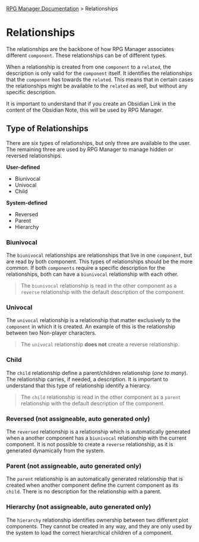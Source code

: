 [RPG Manager Documentation](../../index.md) >
Relationships

# Relationships

The relationships are the backbone of how RPG Manager associates different `component`. These relationships can
be of different types.

When a relationship is created from one `component` to a `related`, the description is only valid for the `component`
itself. It identifies the relationships that the `component` has towards the `related`. This means that in certain
cases the relationships might be available to the `related` as well, but without any specific description.

It is important to understand that if you create an Obsidian Link in the content of the Obsidian Note, this will
be used by RPG Manager.

## Type of Relationships

There are six types of relationships, but only three are available to the user. The remaining three are used
by RPG Manager to manage hidden or reversed relationships.

**User-defined**
- Biunivocal
- Univocal
- Child

**System-defined**
- Reversed
- Parent
- Hierarchy

### Biunivocal
The `biunivocal` relationships are relationships that live in one `component`, but are read by both component. This types of relationships should be the more common.
If both `components` require a specific description for the relationships, both can have a `biunivocal` relationship with each other.

> The `biunivocal` relationship is read in the other component as a `reverse` relationship with the default description of the component.

### Univocal
The `univocal` relationship is a relationship that matter exclusively to the `component` in which it is created. An example of this is the relationship between two Non-player characters.

> The `univocal` relationship **does not** create a reverse relationship.

### Child
The `child` relationship define a parent/children relationship (*one to many*). The relationship carries, if needed, a description. It is important to understand that this type of relationship identify a hierarcy.

> The `child` relationship is read in the other component as a `parent` relationship with the default description of the component.

### Reversed (not assigneable, auto generated only)
The `reversed` relationship is a relationship which is automatically generated when a another component has a `biunivocal` relationship with the current component. It is not possible to create a `reverse` relationship, as it is generated dynamically from the system.

### Parent (not assigneable, auto generated only)
The `parent` relationship is an automatically generated relationship that is created when another component define the current component as its `child`. There is no description for the relationship with a parent.

### Hierarchy (not assigneable, auto generated only)
The `hierarchy` relationship identifies ownership between two different plot components. They cannot be created in any way, and they are only used by the system to load the correct hierarchical children of a component.
